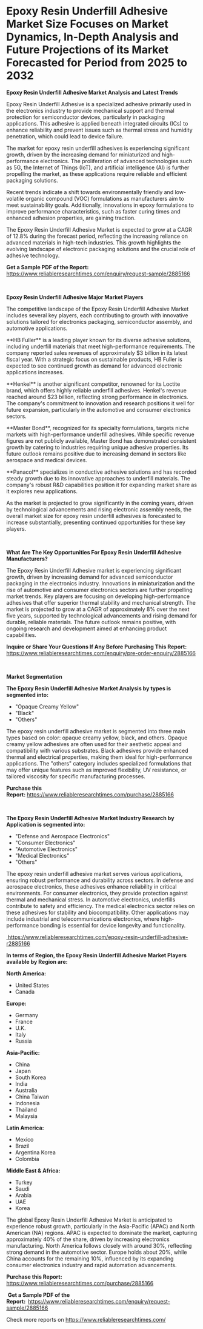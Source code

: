 <p><h1>Epoxy Resin Underfill Adhesive Market Size Focuses on Market Dynamics, In-Depth Analysis and Future Projections of its Market Forecasted for Period from 2025 to 2032</h1></p><p><strong>Epoxy Resin Underfill Adhesive Market Analysis and Latest Trends</strong></p>
<p><p>Epoxy Resin Underfill Adhesive is a specialized adhesive primarily used in the electronics industry to provide mechanical support and thermal protection for semiconductor devices, particularly in packaging applications. This adhesive is applied beneath integrated circuits (ICs) to enhance reliability and prevent issues such as thermal stress and humidity penetration, which could lead to device failure. </p><p>The market for epoxy resin underfill adhesives is experiencing significant growth, driven by the increasing demand for miniaturized and high-performance electronics. The proliferation of advanced technologies such as 5G, the Internet of Things (IoT), and artificial intelligence (AI) is further propelling the market, as these applications require reliable and efficient packaging solutions.</p><p>Recent trends indicate a shift towards environmentally friendly and low-volatile organic compound (VOC) formulations as manufacturers aim to meet sustainability goals. Additionally, innovations in epoxy formulations to improve performance characteristics, such as faster curing times and enhanced adhesion properties, are gaining traction.</p><p>The Epoxy Resin Underfill Adhesive Market is expected to grow at a CAGR of 12.8% during the forecast period, reflecting the increasing reliance on advanced materials in high-tech industries. This growth highlights the evolving landscape of electronic packaging solutions and the crucial role of adhesive technology.</p></p>
<p><strong>Get a Sample PDF of the Report:&nbsp;</strong> <a href="https://www.reliableresearchtimes.com/enquiry/request-sample/2885166?utm_campaign=3187&utm_medium=2&utm_source=Github&utm_content=ia&utm_term=13032025&utm_id=epoxy-resin-underfill-adhesive">https://www.reliableresearchtimes.com/enquiry/request-sample/2885166</a></p>
<p>&nbsp;</p>
<p><strong>Epoxy Resin Underfill Adhesive Major Market Players</strong></p>
<p><p>The competitive landscape of the Epoxy Resin Underfill Adhesive Market includes several key players, each contributing to growth with innovative solutions tailored for electronics packaging, semiconductor assembly, and automotive applications.</p><p>**HB Fuller** is a leading player known for its diverse adhesive solutions, including underfill materials that meet high-performance requirements. The company reported sales revenues of approximately $3 billion in its latest fiscal year. With a strategic focus on sustainable products, HB Fuller is expected to see continued growth as demand for advanced electronic applications increases.</p><p>**Henkel** is another significant competitor, renowned for its Loctite brand, which offers highly reliable underfill adhesives. Henkel's revenue reached around $23 billion, reflecting strong performance in electronics. The company's commitment to innovation and research positions it well for future expansion, particularly in the automotive and consumer electronics sectors.</p><p>**Master Bond**, recognized for its specialty formulations, targets niche markets with high-performance underfill adhesives. While specific revenue figures are not publicly available, Master Bond has demonstrated consistent growth by catering to industries requiring unique adhesive properties. Its future outlook remains positive due to increasing demand in sectors like aerospace and medical devices.</p><p>**Panacol** specializes in conductive adhesive solutions and has recorded steady growth due to its innovative approaches to underfill materials. The company's robust R&D capabilities position it for expanding market share as it explores new applications.</p><p>As the market is projected to grow significantly in the coming years, driven by technological advancements and rising electronic assembly needs, the overall market size for epoxy resin underfill adhesives is forecasted to increase substantially, presenting continued opportunities for these key players.</p></p>
<p>&nbsp;</p>
<p><strong>What Are The Key Opportunities For Epoxy Resin Underfill Adhesive Manufacturers?</strong></p>
<p><p>The Epoxy Resin Underfill Adhesive market is experiencing significant growth, driven by increasing demand for advanced semiconductor packaging in the electronics industry. Innovations in miniaturization and the rise of automotive and consumer electronics sectors are further propelling market trends. Key players are focusing on developing high-performance adhesives that offer superior thermal stability and mechanical strength. The market is projected to grow at a CAGR of approximately 8% over the next five years, supported by technological advancements and rising demand for durable, reliable materials. The future outlook remains positive, with ongoing research and development aimed at enhancing product capabilities.</p></p>
<p><strong>Inquire or Share Your Questions If Any Before Purchasing This Report:</strong> <a href="https://www.reliableresearchtimes.com/enquiry/pre-order-enquiry/2885166?utm_campaign=3187&utm_medium=2&utm_source=Github&utm_content=ia&utm_term=13032025&utm_id=epoxy-resin-underfill-adhesive">https://www.reliableresearchtimes.com/enquiry/pre-order-enquiry/2885166</a></p>
<p>&nbsp;</p>
<p><strong>Market Segmentation</strong></p>
<p><strong>The Epoxy Resin Underfill Adhesive Market Analysis by types is segmented into:</strong></p>
<p><ul><li>"Opaque Creamy Yellow"</li><li>"Black"</li><li>"Others"</li></ul></p>
<p><p>The epoxy resin underfill adhesive market is segmented into three main types based on color: opaque creamy yellow, black, and others. Opaque creamy yellow adhesives are often used for their aesthetic appeal and compatibility with various substrates. Black adhesives provide enhanced thermal and electrical properties, making them ideal for high-performance applications. The "others" category includes specialized formulations that may offer unique features such as improved flexibility, UV resistance, or tailored viscosity for specific manufacturing processes.</p></p>
<p><strong>Purchase this Report:&nbsp;</strong><a href="https://www.reliableresearchtimes.com/purchase/2885166?utm_campaign=3187&utm_medium=2&utm_source=Github&utm_content=ia&utm_term=13032025&utm_id=epoxy-resin-underfill-adhesive">https://www.reliableresearchtimes.com/purchase/2885166</a></p>
<p>&nbsp;</p>
<p><strong>The Epoxy Resin Underfill Adhesive Market Industry Research by Application is segmented into:</strong></p>
<p><ul><li>"Defense and Aerospace Electronics"</li><li>"Consumer Electronics"</li><li>"Automotive Electronics"</li><li>"Medical Electronics"</li><li>"Others"</li></ul></p>
<p><p>The epoxy resin underfill adhesive market serves various applications, ensuring robust performance and durability across sectors. In defense and aerospace electronics, these adhesives enhance reliability in critical environments. For consumer electronics, they provide protection against thermal and mechanical stress. In automotive electronics, underfills contribute to safety and efficiency. The medical electronics sector relies on these adhesives for stability and biocompatibility. Other applications may include industrial and telecommunications electronics, where high-performance bonding is essential for device longevity and functionality.</p></p>
<p><a href="https://www.reliableresearchtimes.com/epoxy-resin-underfill-adhesive-r2885166?utm_campaign=3187&utm_medium=2&utm_source=Github&utm_content=ia&utm_term=13032025&utm_id=epoxy-resin-underfill-adhesive">&nbsp;https://www.reliableresearchtimes.com/epoxy-resin-underfill-adhesive-r2885166</a></p>
<p><strong>In terms of Region, the Epoxy Resin Underfill Adhesive Market Players available by Region are:</strong></p>
<p>
    <p> <strong> North America: </strong>
        <ul>
            <li>United States</li>
            <li>Canada</li>
        </ul>
        </p> 
    <p> <strong> Europe: </strong>
        <ul>
            <li>Germany</li>
            <li>France</li>
            <li>U.K.</li>
            <li>Italy</li>
            <li>Russia</li>
        </ul>
        </p> 
    <p> <strong> Asia-Pacific: </strong>
        <ul>
            <li>China</li>
            <li>Japan</li>
            <li>South Korea</li>
            <li>India</li>
            <li>Australia</li>
            <li>China Taiwan</li>
            <li>Indonesia</li>
            <li>Thailand</li>
            <li>Malaysia</li>
        </ul>
        </p> 
    <p> <strong> Latin America: </strong>
        <ul>
            <li>Mexico</li>
            <li>Brazil</li>
            <li>Argentina Korea</li>
            <li>Colombia</li>
        </ul>
        </p> 
    <p> <strong> Middle East & Africa: </strong>
        <ul>
            <li>Turkey</li>
            <li>Saudi</li>
            <li>Arabia</li>
            <li>UAE</li>
            <li>Korea</li>
        </ul>
    </p>
    </p>
<p><p>The global Epoxy Resin Underfill Adhesive Market is anticipated to experience robust growth, particularly in the Asia-Pacific (APAC) and North American (NA) regions. APAC is expected to dominate the market, capturing approximately 40% of the share, driven by increasing electronics manufacturing. North America follows closely with around 30%, reflecting strong demand in the automotive sector. Europe holds about 20%, while China accounts for the remaining 10%, influenced by its expanding consumer electronics industry and rapid automation advancements.</p></p>
<p><strong>Purchase this Report: </strong><a href="https://www.reliableresearchtimes.com/purchase/2885166?utm_campaign=3187&utm_medium=2&utm_source=Github&utm_content=ia&utm_term=13032025&utm_id=epoxy-resin-underfill-adhesive">https://www.reliableresearchtimes.com/purchase/2885166</a></p>
<p>&nbsp;<strong>Get a Sample PDF of the Report:&nbsp;&nbsp;</strong><a href="https://www.reliableresearchtimes.com/enquiry/request-sample/2885166?utm_campaign=3187&utm_medium=2&utm_source=Github&utm_content=ia&utm_term=13032025&utm_id=epoxy-resin-underfill-adhesive">https://www.reliableresearchtimes.com/enquiry/request-sample/2885166</a></p>
<p><strong></strong></p>
<p>Check more reports on <a href="https://www.reliableresearchtimes.com/?utm_campaign=3187&utm_medium=2&utm_source=Github&utm_content=ia&utm_term=13032025&utm_id=epoxy-resin-underfill-adhesive">https://www.reliableresearchtimes.com/</a></p>